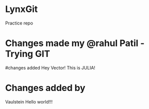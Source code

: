 # LynxGit
Practice repo

# Changes made my @rahul Patil - Trying GIT
#changes added
Hey Vector! This is JULIA!
# Changes added by
Vaulstein
Hello world!!!

